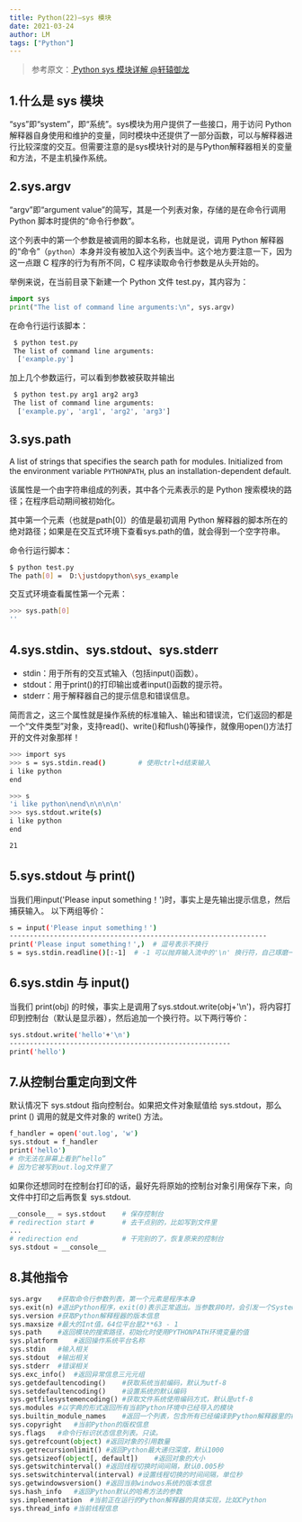 ```yaml
---
title: Python(22)—sys 模块
date: 2021-03-24
author: LM
tags: ["Python"]
---
```


> 参考原文：[ Python sys 模块详解   @轩辕御龙  ](https://zhuanlan.zhihu.com/p/150835014)

## 1.什么是 sys 模块

“sys”即“system”，即“系统”。sys模块为用户提供了一些接口，用于访问 Python 解释器自身使用和维护的变量，同时模块中还提供了一部分函数，可以与解释器进行比较深度的交互。但需要注意的是sys模块针对的是与Python解释器相关的变量和方法，不是主机操作系统。

## 2.sys.argv

“argv”即“argument value”的简写，其是一个列表对象，存储的是在命令行调用 Python 脚本时提供的“命令行参数”。

这个列表中的第一个参数是被调用的脚本名称，也就是说，调用 Python 解释器的“命令”（`python`）本身并没有被加入这个列表当中。这个地方要注意一下，因为这一点跟 C 程序的行为有所不同，C 程序读取命令行参数是从头开始的。

举例来说，在当前目录下新建一个 Python 文件 test.py，其内容为：

```python
import sys
print("The list of command line arguments:\n", sys.argv)
```

在命令行运行该脚本：

```bash
 $ python test.py
 The list of command line arguments:
  ['example.py'] 
```

加上几个参数运行，可以看到参数被获取并输出

```bash
 $ python test.py arg1 arg2 arg3
 The list of command line arguments:
  ['example.py', 'arg1', 'arg2', 'arg3']
```

## 3.sys.path

A list of strings that specifies the search path for modules. Initialized from the environment variable `PYTHONPATH`, plus an installation-dependent default.

该属性是一个由字符串组成的列表，其中各个元素表示的是 Python 搜索模块的路径；在程序启动期间被初始化。

其中第一个元素（也就是path[0]）的值是最初调用 Python 解释器的脚本所在的绝对路径；如果是在交互式环境下查看sys.path的值，就会得到一个空字符串。

命令行运行脚本：

```bash
$ python test.py
The path[0] =  D:\justdopython\sys_example
```

交互式环境查看属性第一个元素：

```bash
>>> sys.path[0]
''
```

## 4.sys.stdin、sys.stdout、sys.stderr

- stdin：用于所有的交互式输入（包括input()函数）。
- stdout：用于print()的打印输出或者input()函数的提示符。
- stderr：用于解释器自己的提示信息和错误信息。

简而言之，这三个属性就是操作系统的标准输入、输出和错误流，它们返回的都是一个“文件类型”对象，支持read()、write()和flush()等操作，就像用open()方法打开的文件对象那样！

```bash
>>> import sys
>>> s = sys.stdin.read()        # 使用ctrl+d结束输入
i like python
end

>>> s
'i like python\nend\n\n\n\n'
>>> sys.stdout.write(s)
i like python
end

21
```

## 5.sys.stdout 与 print()

当我们用input('Please input something！')时，事实上是先输出提示信息，然后捕获输入。 以下两组等价：

```bash
s = input('Please input something！')
----------------------------------------------------------------
print('Please input something！',)  # 逗号表示不换行
s = sys.stdin.readline()[:-1]  # -1 可以抛弃输入流中的'\n' 换行符，自己琢磨一下为什么。
```

## 6.sys.stdin 与 input()

当我们 print(obj) 的时候，事实上是调用了sys.stdout.write(obj+'\n')，将内容打印到控制台（默认是显示器），然后追加一个换行符。以下两行等价：

```bash
sys.stdout.write('hello'+'\n') 
-------------------------------------------------------
print('hello')
```

## 7.从控制台重定向到文件

默认情况下 sys.stdout 指向控制台。如果把文件对象赋值给 sys.stdout，那么 print () 调用的就是文件对象的 write() 方法。

```bash
f_handler = open('out.log', 'w') 
sys.stdout = f_handler 
print('hello')
# 你无法在屏幕上看到“hello”
# 因为它被写到out.log文件里了
```

如果你还想同时在控制台打印的话，最好先将原始的控制台对象引用保存下来，向文件中打印之后再恢复 sys.stdout.

```python
__console__ = sys.stdout    # 保存控制台
# redirection start #       # 去干点别的，比如写到文件里
... 
# redirection end           # 干完别的了，恢复原来的控制台
sys.stdout = __console__
```

## 8.其他指令

```python
sys.argv    #获取命令行参数列表，第一个元素是程序本身
sys.exit(n) #退出Python程序，exit(0)表示正常退出。当参数非0时，会引发一个SystemExit异常，可以在程序中捕获该异常
sys.version #获取Python解释程器的版本信息
sys.maxsize #最大的Int值，64位平台是2**63 - 1
sys.path    #返回模块的搜索路径，初始化时使用PYTHONPATH环境变量的值
sys.platform    #返回操作系统平台名称
sys.stdin   #输入相关
sys.stdout  #输出相关
sys.stderr  #错误相关
sys.exc_info()  #返回异常信息三元元组
sys.getdefaultencoding()    #获取系统当前编码，默认为utf-8
sys.setdefaultencoding()    #设置系统的默认编码
sys.getfilesystemencoding() #获取文件系统使用编码方式，默认是utf-8
sys.modules #以字典的形式返回所有当前Python环境中已经导入的模块
sys.builtin_module_names    #返回一个列表，包含所有已经编译到Python解释器里的模块的名字
sys.copyright   #当前Python的版权信息
sys.flags   #命令行标识状态信息列表。只读。
sys.getrefcount(object) #返回对象的引用数量
sys.getrecursionlimit() #返回Python最大递归深度，默认1000
sys.getsizeof(object[, default])    #返回对象的大小
sys.getswitchinterval() #返回线程切换时间间隔，默认0.005秒
sys.setswitchinterval(interval) #设置线程切换的时间间隔，单位秒
sys.getwindowsversion() #返回当前windwos系统的版本信息
sys.hash_info   #返回Python默认的哈希方法的参数
sys.implementation  #当前正在运行的Python解释器的具体实现，比如CPython
sys.thread_info #当前线程信息
```

